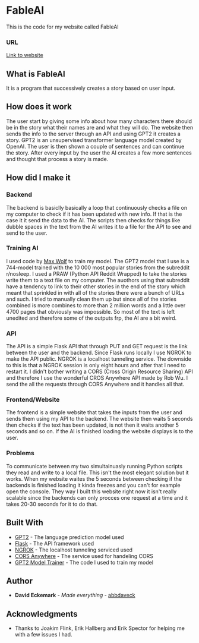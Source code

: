 # FableAI

This is the code for my website called FableAI

### URL

[Link to website](https://abbdaveck.github.io/)

## What is FableAI

It is a program that successively creates a story based on user input.


## How does it work

The user start by giving some info about how many characters there should be in the story what their names are and what they will do. The website then sends the info to the server through an API and using GPT2 it creates a story. GPT2 is an unsupervised transformer language model created by OpenAI. The user is then shown a couple of sentences and can continue the story. After every input by the user the AI creates a few more sentences and thought that process a story is made.

## How did I make it

### Backend

The backend is basiclly basically a loop that continuously checks a file on my computer to check if it has been updated with new info. If that is the case it it send the data to the AI. The scripts then checks for things like dubble spaces in the text from the AI writes it to a file for the API to see and send to the user.

### Training AI
I used code by [Max Wolf](https://minimaxir.com/2019/09/howto-gpt2/) to train my model. The GPT2 model that I use is a 744-model trained with the 10 000 most popular stories from the subreddit r/nosleep. I used a PRAW (Python API Reddit Wrapped) to take the stories write them to a text file on my computer. The auothors using that subreddit have a tendency to link to their other stories in the end of the story which meant that sprinkled in with all of the stories there were a bunch of URLs and such. I tried to manually clean them up but since all of the stories combined is more combines to more than 2 million words and a little over 4700 pages that obviously was impossible. So most of the text is left unedited and therefore some of the outputs frp, the AI are a bit weird.

### API

The API is a simple Flask API that through PUT and GET request is the link between the user and the backend. Since Flask runs locally I use NGROK to make the API public. NGROK is a localhost tunneling service. The downside to this is that a NGROK session is only eight hours and after that I need to restart it. I didn't bother writing a CORS (Cross Origin Resource Sharing) API and therefore I use the wonderful CROS Anywhere API made by Rob Wu. I send the all the requests through CORS Anywhere and it handles all that. 


### Frontend/Website

The frontend is a simple website that takes the inputs from the user and sends them using my API to the backend. The website then waits 5 seconds then checks if the text has been updated, is not then it waits another 5 seconds and so on. If the AI is finished loading the website displays is to the user. 

### Problems
To communicate between my two simultainuasly running Python scripts they read and write to a local file. This isn't the most elegant solution but it works. When my website waites the 5 seconds between checking if the backends is finished loading it kinda freezes and you can't for example open the console. They way I built this website right now it isn't really scalable since the backends can only procces one request at a time and it takes 20-30 seconds for it to do that. 

## Built With

* [GPT2](https://openai.com/blog/better-language-models/) - The language prediction model used
* [Flask](https://flask.palletsprojects.com/en/1.1.x/) - The API framework used
* [NGROK](https://ngrok.com/docs) - The localhost tunneling serviced used
* [CORS Anywhere](https://github.com/Rob--W/cors-anywhere#documentation) - The service used for handeling CORS
* [GPT2 Model Trainer](https://colab.research.google.com/drive/1OG1HxBMdIMyWfc0qP2rz6tvQwtx9Gikn#scrollTo=t6MRCaq33f7s) - The code I used to train my model


## Author

* **David Eckemark** - *Made everything* - [abbdaveck](https://github.com/abbdaveck)

## Acknowledgments

* Thanks to Joakim Flink, Erik Hallberg and Erik Spector for helping me with a few issues I had.
